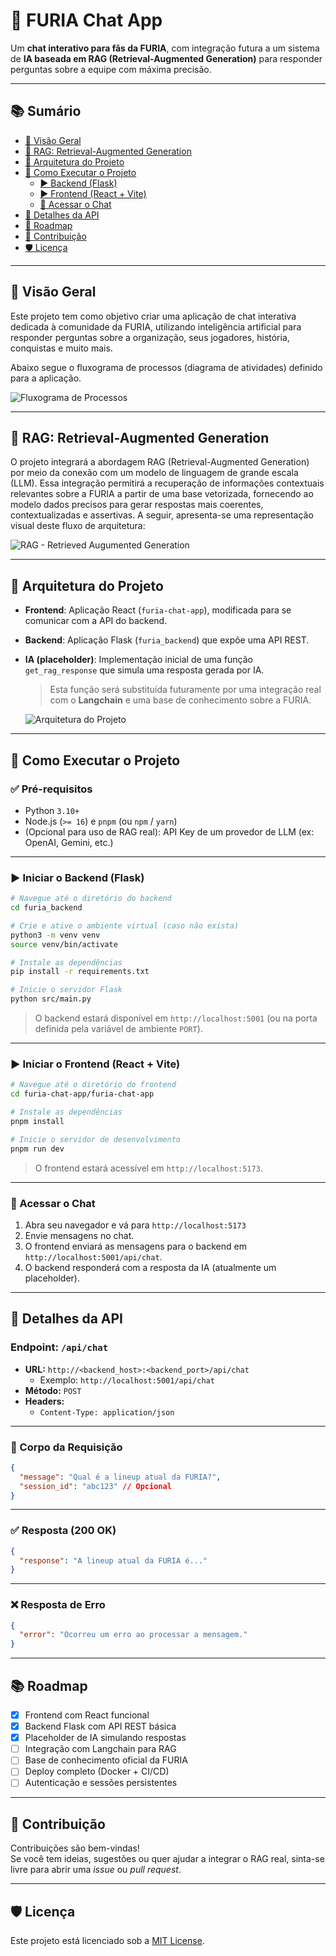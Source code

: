 
# 🐺 FURIA Chat App

Um **chat interativo para fãs da FURIA**, com integração futura a um sistema de **IA baseada em RAG (Retrieval-Augmented Generation)** para responder perguntas sobre a equipe com máxima precisão.

---

## 📚 Sumário

- [📌 Visão Geral](#-visão-geral)
- [🧠 RAG: Retrieval-Augmented Generation](#-rag-retrieval-augmented-generation)
- [🧱 Arquitetura do Projeto](#-arquitetura-do-projeto)
- [🚀 Como Executar o Projeto](#-como-executar-o-projeto)
  - [▶️ Backend (Flask)](#️-backend-flask)
  - [▶️ Frontend (React + Vite)](#️-frontend-react--vite)
  - [💬 Acessar o Chat](#-acessar-o-chat)
- [🔌 Detalhes da API](#-detalhes-da-api)
- [📅 Roadmap](#-roadmap)
- [🤝 Contribuição](#-contribuição)
- [🛡️ Licença](#️-licença)

---

## 📌 Visão Geral

Este projeto tem como objetivo criar uma aplicação de chat interativa dedicada à comunidade da FURIA, utilizando inteligência artificial para responder perguntas sobre a organização, seus jogadores, história, conquistas e muito mais.

Abaixo segue o fluxograma de processos (diagrama de atividades) definido para a aplicação.

![Fluxograma de Processos](assets/fluxograma-processos.png)

---

## 🧠 RAG: Retrieval-Augmented Generation

O projeto integrará a abordagem RAG (Retrieval-Augmented Generation) por meio da conexão com um modelo de linguagem de grande escala (LLM). Essa integração permitirá a recuperação de informações contextuais relevantes sobre a FURIA a partir de uma base vetorizada, fornecendo ao modelo dados precisos para gerar respostas mais coerentes, contextualizadas e assertivas. A seguir, apresenta-se uma representação visual deste fluxo de arquitetura:

![RAG - Retrieved Augumented Generation](assets/fluxo-rag.avif)

---

## 🧱 Arquitetura do Projeto

- **Frontend**: Aplicação React (`furia-chat-app`), modificada para se comunicar com a API do backend.
- **Backend**: Aplicação Flask (`furia_backend`) que expõe uma API REST.
- **IA (placeholder)**: Implementação inicial de uma função `get_rag_response` que simula uma resposta gerada por IA.  
  > Esta função será substituída futuramente por uma integração real com o **Langchain** e uma base de conhecimento sobre a FURIA.

  ![Arquitetura do Projeto](assets/arquitetura.png)

---

## 🚀 Como Executar o Projeto

### ✅ Pré-requisitos

- Python `3.10+`
- Node.js (`>= 16`) e `pnpm` (ou `npm` / `yarn`)
- (Opcional para uso de RAG real): API Key de um provedor de LLM (ex: OpenAI, Gemini, etc.)

---

### ▶️ Iniciar o Backend (Flask)

```bash
# Navegue até o diretório do backend
cd furia_backend

# Crie e ative o ambiente virtual (caso não exista)
python3 -m venv venv
source venv/bin/activate

# Instale as dependências
pip install -r requirements.txt

# Inicie o servidor Flask
python src/main.py
```

> O backend estará disponível em `http://localhost:5001` (ou na porta definida pela variável de ambiente `PORT`).

---

### ▶️ Iniciar o Frontend (React + Vite)

```bash
# Navegue até o diretório do frontend
cd furia-chat-app/furia-chat-app

# Instale as dependências
pnpm install

# Inicie o servidor de desenvolvimento
pnpm run dev
```

> O frontend estará acessível em `http://localhost:5173`.

---

### 💬 Acessar o Chat

1. Abra seu navegador e vá para `http://localhost:5173`
2. Envie mensagens no chat.
3. O frontend enviará as mensagens para o backend em `http://localhost:5001/api/chat`.
4. O backend responderá com a resposta da IA (atualmente um placeholder).

---

## 🔌 Detalhes da API

### Endpoint: `/api/chat`

- **URL:** `http://<backend_host>:<backend_port>/api/chat`
  - Exemplo: `http://localhost:5001/api/chat`
- **Método:** `POST`
- **Headers:**
  - `Content-Type: application/json`

---

### 📨 Corpo da Requisição

```json
{
  "message": "Qual é a lineup atual da FURIA?",
  "session_id": "abc123" // Opcional
}
```

---

### ✅ Resposta (200 OK)

```json
{
  "response": "A lineup atual da FURIA é..."
}
```

---

### ❌ Resposta de Erro

```json
{
  "error": "Ocorreu um erro ao processar a mensagem."
}
```

---

## 📚 Roadmap

- [x] Frontend com React funcional
- [x] Backend Flask com API REST básica
- [x] Placeholder de IA simulando respostas
- [ ] Integração com Langchain para RAG
- [ ] Base de conhecimento oficial da FURIA
- [ ] Deploy completo (Docker + CI/CD)
- [ ] Autenticação e sessões persistentes

---

## 🤝 Contribuição

Contribuições são bem-vindas!  
Se você tem ideias, sugestões ou quer ajudar a integrar o RAG real, sinta-se livre para abrir uma *issue* ou *pull request*.

---

## 🛡️ Licença

Este projeto está licenciado sob a [MIT License](LICENSE).
